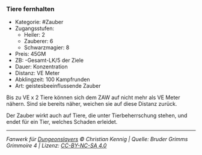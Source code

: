 ### Tiere fernhalten

- Kategorie: #Zauber
- Zugangsstufen:
  - Heiler: 2
  - Zauberer: 6
  - Schwarzmagier: 8
- Preis: 45GM
- ZB: -Gesamt-LK/5 der Ziele
- Dauer: Konzentration
- Distanz: VE Meter
- Abklingzeit: 100 Kampfrunden
- Art: geistesbeeinflussende Zauber



Bis zu VE x 2 Tiere können sich dem ZAW auf nicht mehr als VE Meter nähern. Sind sie bereits näher, weichen sie auf diese Distanz zurück.

Der Zauber wirkt auch auf Tiere, die unter Tierbeherrschung stehen, und endet für ein Tier, welches Schaden erleidet.

---

_Fanwerk für [Dungeonslayers](https://www.dungeonslayers.net/) © Christian Kennig | Quelle: Bruder Grimms Grimmoire 4 | Lizenz: [CC-BY-NC-SA 4.0](https://creativecommons.org/licenses/by-nc-sa/4.0/deed.de)_
